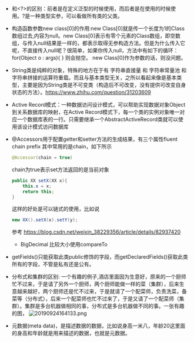 - <T>和<?>的区别：前者是在定义泛型的时候使用，而后者是在使用的时候使用。?是一种类型实参，可以看做所有类的父类。
- 构造函数参数new class[0]的作用:new Class[0]就是传一个长度为1的Class数组过去,内容为null。new Class[0]表示有零个元素的Class数组，即空数组，与传入null结果是一样的，都表示取得无参构造方法。但是为什么传入它呢，不直接传入null呢？很简单，如果你传入null，方法中有如下的循环：
for(Object o : args){
}
则会抛空。
new Class[0]作为参数的话，则没问题。
- String类是纯粹的对象，特殊的地方在于有 字符串直接量 和 字符串常量池 和 字符串拼接的运算符重载。而且与基本类型无关，之所以看起来像是基本类型，主要是因为String类是不可变类（构造后不可改变，没有提供可改变自身状态的方法）。https://www.zhihu.com/question/31203609
- Active Record模式：一种数据访问设计模式，可以帮助实现数据对象Object到关系数据库的映射，在Active Record模式下，每一个类的实例对象唯一对应一个数据库表的一行。只需要继承一个AbstractActiveRecord类就可以使用该设计模式访问数据库
- @Accessors用于配置getter和setter方法的生成结果，有三个属性fluent chain prefix 其中常用的是chain，如下所示
  ```java
  @Accessor(chain = true)
  ```
  chain为true表示set方法返回的是当前对象
  ```java
  public XX setX(XX x){
      this.x = x;
      return this;
  }
  ```
  这样的好处是可以链式的使用，比如说
  ```java
  new XX().setX(x).setY(y);
  ```
  参考 https://blog.csdn.net/weixin_38229356/article/details/82937420
  - BigDecimal 比较大小使用compareTo
- getFields()只能获取此类public修饰的字段，而getDeclaredFields()获取此类所有的字段，不管是私有还是公有。
- 分布式和集群的区别: 一个有趣的例子,酒店里面因为生意好，原来的一个厨师忙不过来，于是请了另外一个厨师，两个厨师能做一样的菜（集群），后来生意越来越好，两个厨师还是忙不过来，于是就请了一个配菜师，负责洗菜，备菜等（分布式），后来一个配菜师也忙不过来了，于是又请了一个配菜师（集群）。集群是多台机器做相同的事，分布式是多台机器做不同的事。一张有趣的图，
   ![20190924164133.png](https://repositoryimage.oss-cn-shanghai.aliyuncs.com/img/20190924164133.png)

- 元数据(meta data)，是描述数据的数据，比如说身高一米八，年龄20这里面的身高和年龄就是用来描述的数据，也就是元数据。